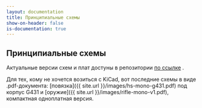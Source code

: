 ```yaml
---
layout: documentation
title: Принципиальные схемы
show-on-header: false
is-documentation: true
---
```


## Принципиальные схемы

Актуальные версии схем и плат достуны в репозитории [по ссылке](https://github.com/DAlexis/caustic-lasertag-system/tree/master/schematic) .


Для тех, кому не хочется возиться с KiCad, вот последние схемы в виде .pdf-документа:
[повязка]({{ site.url }}/images/hs-mono-g431.pdf) под корпус G431 и 
[оружие]({{ site.url }}/images/rifle-mono-v1.pdf), компактная одноплатная версия.

